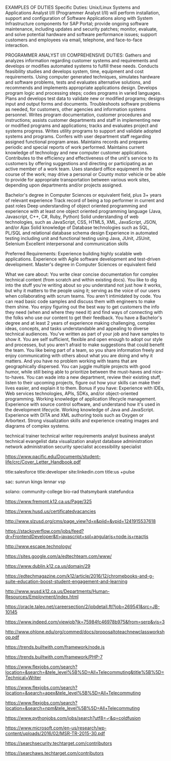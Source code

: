 EXAMPLES OF DUTIES
Specific Duties:
Unix/Linux Systems and Applications Analyst I/II (Programmer Analyst I/II) will perform installation, support and configuration of Software Applications along with System Infrastructure components for SAP Portal; provide ongoing software maintenance, including updates and security patches; monitor, evaluate, and solve potential hardware and software performance issues; support customers and employees via email, telephone, and face-to-face interaction.

PROGRAMMER ANALYST I/II COMPREHENSIVE DUTIES:
Gathers and analyzes information regarding customer systems and requirements and develops or modifies automated systems to fulfill these needs. Conducts feasibility studies and develops system, time, equipment and cost requirements. Using computer generated techniques, simulates hardware and software problems, tests and evaluates alternative solutions, and recommends and implements appropriate applications design. Develops program logic and processing steps; codes programs in varied languages. Plans and develops test data to validate new or modified programs; designs input and output forms and documents. Troubleshoots software problems as needed, for customers, other agencies and information systems personnel. Writes program documentation, customer procedures and instructions; assists customer departments and staff in implementing new or modified programs and applications; tracks and evaluates project and systems progress. Writes utility programs to support and validate adopted systems and programs. Confers with user department staff regarding assigned functional program areas. Maintains records and prepares periodic and special reports of work performed. Maintains current knowledge of technology and new computer customer applications. Contributes to the efficiency and effectiveness of the unit's service to its customers by offering suggestions and directing or participating as an active member of a work team. Uses standard office equipment in the course of the work; may drive a personal or County motor vehicle or be able to provide for appropriate transportation between various work sites, depending upon departments and/or projects assigned.


Bachelor's degree in Computer Sciences or equivalent field, plus 3+ years of relevant experience
Track record of being a top performer in current and past roles
Deep understanding of object oriented programming and experience with at least one object oriented programming language (Java, Javascript, C++, C#, Ruby, Python)
Solid understanding of web technologies, such as JavaScript, CSS, HTML5, XML, JavaScript, JSON, and/or Ajax
Solid knowledge of Database technologies such as SQL, PL/SQL and relational database schema design
Experience in automated testing including unit and functional testing using Java, JUnit, JSUnit, Selenium
Excellent interpersonal and communication skills

Preferred Requirements:
Experience building highly scalable web applications.
Experience with Agile software development and test-driven development.
Master's degree in Computer Sciences or equivalent field



What we care about:
You write clear concise documentation for complex technical content (from scratch and within existing docs).
You like to dig into the stuff you're writing about so you understand not just how it works, but why it matters to the people using it; serving as the voice of our users when collaborating with scrum teams.
You aren't intimidated by code. You can read basic code samples and discuss them with engineers to make them shine.
You enjoy figuring out the best way to get customers the info they need (when and where they need it) and find ways of connecting with the folks who use our content to get their feedback.
You have a Bachelor's degree and at least 2 years of experience making challenging, complex ideas, concepts, and tasks understandable and appealing to diverse technical audiences.
You've written as part of your job and have samples to show it.
You are self sufficient, flexible and open enough to adopt our style and processes, but you aren't afraid to make suggestions that could benefit the team.
You like being part of a team, so you share information freely and enjoy communicating with others about what you are doing and why it matters. And you have no problem working with teams that are geographically dispersed.
You can juggle multiple projects with good humor, while still being able to prioritize between the must-haves and nice-to-haves.
You can wade into a new department, review their existing stuff, listen to their upcoming projects, figure out how your skills can make their lives easier, and explain it to them.
Bonus if you have:
Experience with IDEs, Web services technologies, APIs, SDKs, and/or object-oriented programming.
Working knowledge of application lifecycle management.
Experience with source control software, and understand how it's used in the development lifecycle.
Working knowledge of Java and JavaScript.
Experience with DITA and XML authoring tools such as Oxygen or Arbortext.
Strong visualization skills and experience creating images and diagrams of complex systems.

technical trainer
technical writer
requirements analyst
business analyst
technical evangelist
data visualization analyst
database administration
network administration
security specialist
accessibility specialist


https://www.pacific.edu/Documents/student-life/crc/Cover_Letter_Handbook.pdf

title:salesforce title:developer site:linkedin.com title:us +pulse

sac: sunrun kings lennar vsp

solano: community-college bio-rad thatsmybank statefundca

https://www.fremont.k12.ca.us/Page/325

https://www.husd.us/certificatedvacancies

http://www.slzusd.org/cms/page_view?d=x&piid=&vpid=1241915537618

https://stackoverflow.com/jobs/feed?dr=FrontendDeveloper&tl=javascript+sql+angularjs+node.js+reactjs

http://www.escape.technology/

https://sites.google.com/a/edtechteam.com/www/

https://www.dublin.k12.ca.us/domain/29

https://edtechmagazine.com/k12/article/2016/12/chromebooks-and-g-suite-education-boost-student-engagement-and-learning

http://www.wusd.k12.ca.us/Departments/Human-Resources/Employment/index.html

https://oracle.taleo.net/careersection/2/jobdetail.ftl?job=269541&src=JB-10145

https://www.indeed.com/viewjob?jk=75984fc46978b975&from=serp&vjs=3

http://www.ohlone.edu/org/commed/docs/proposaltoteachnewclassworkshop.pdf

https://trends.builtwith.com/framework/node.js

https://trends.builtwith.com/framework/PHP-7

https://www.flexjobs.com/search?location=&search=&tele_level%5B%5D=All+Telecommuting&title%5B%5D=Technical+Writer

https://www.flexjobs.com/search?location=&search=apex&tele_level%5B%5D=All+Telecommuting

https://www.flexjobs.com/search?location=&search=npm&tele_level%5B%5D=All+Telecommuting

https://www.pythonjobs.com/jobs/search?utf8=✓&q=coldfusion

https://www.microsoft.com/en-us/research/wp-content/uploads/2016/02/MSR-TR-2015-30.pdf

https://searchsecurity.techtarget.com/contributors

https://searchaws.techtarget.com/contributors